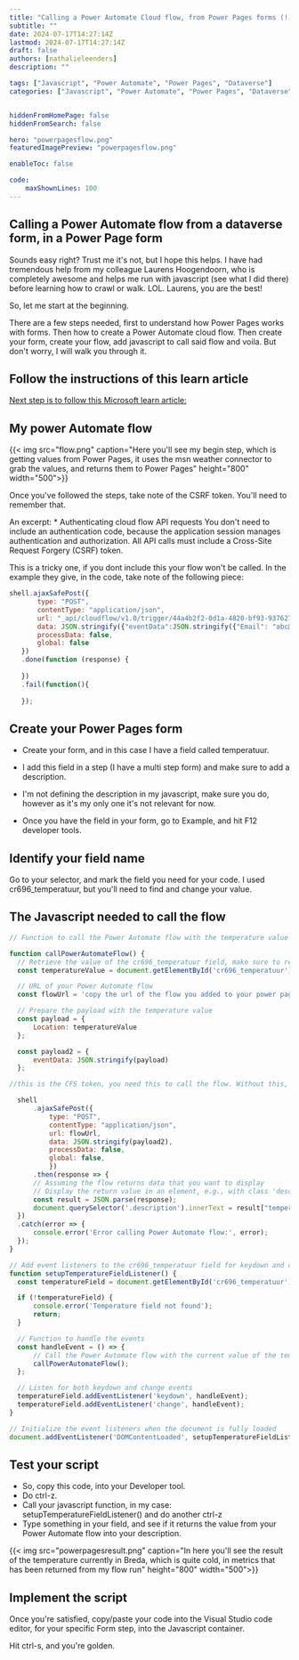 ```yaml
---
title: "Calling a Power Automate Cloud flow, from Power Pages forms (!) using Javascript"
subtitle: ""
date: 2024-07-17T14:27:14Z
lastmod: 2024-07-17T14:27:14Z
draft: false
authors: [nathalieleenders]
description: ""

tags: ["Javascript", "Power Automate", "Power Pages", "Dataverse"]
categories: ["Javascript", "Power Automate", "Power Pages", "Dataverse"]


hiddenFromHomePage: false
hiddenFromSearch: false

hero: "powerpagesflow.png"
featuredImagePreview: "powerpagesflow.png"

enableToc: false

code:
    maxShownLines: 100
---
```


## Calling a Power Automate flow from a dataverse form, in a Power Page form

Sounds easy right? Trust me it's not, but I hope this helps. I have had tremendous help from my colleague Laurens Hoogendoorn, who is completely awesome and helps me run with javascript (see what I did there) before learning how to crawl or walk. LOL. Laurens, you are the best!

So, let me start at the beginning.

There are a few steps needed, first to understand how Power Pages works with forms. Then how to create a Power Automate cloud flow. Then create your form, create your flow, add javascript to call said flow and voila. But don't worry, I will walk you through it.

## Follow the instructions of this learn article

[Next step is to follow this Microsoft learn article:](https://learn.microsoft.com/en-us/power-pages/configure/power-automate-how-to/?wt.mc_id=DX-MVP-5005318)

## My power Automate flow

{{< img src="flow.png" caption="Here you'll see my begin step, which is getting values from Power Pages, it uses the msn weather connector to grab the values, and returns them to Power Pages" height="800" width="500">}}


Once you've followed the steps, take note of the CSRF token. You'll need to remember that.

An excerpt: * Authenticating cloud flow API requests
You don't need to include an authentication code, because the application session manages authentication and authorization. All API calls must include a Cross-Site Request Forgery (CSRF) token.

This is a tricky one, if you dont include this your flow won't be called. In the example they give, in the code, take note of the following piece:

 ```Javascript
shell.ajaxSafePost({
        type: "POST",
        contentType: "application/json",
        url: "_api/cloudflow/v1.0/trigger/44a4b2f2-0d1a-4820-bf93-9376278d49c4",
        data: JSON.stringify({"eventData":JSON.stringify({"Email": "abc@contoso.com", "File":{"name":"Report.pdf", "contentBytes":"base 64 encoded string"} })}),
        processData: false,
        global: false
    })
    .done(function (response) {
    
    })
    .fail(function(){
    
    });
 ```

## Create your Power Pages form

* Create your form, and in this case I have a field called temperatuur.
* I add this field in a step (I have a multi step form) and make sure to add a description.

* I'm not defining the description in my javascript, make sure you do, however as it's my only one it's not relevant for now.

* Once you have the field in your form, go to Example, and hit F12 developer tools.

## Identify your field name

Go to your selector, and mark the field you need for your code. I used cr696_temperatuur, but you'll need to find and change your value.

## The Javascript needed to call the flow

  ```Javascript
 // Function to call the Power Automate flow with the temperature value

function callPowerAutomateFlow() {
    // Retrieve the value of the cr696_temperatuur field, make sure to replace with your field name!
    const temperatureValue = document.getElementById('cr696_temperatuur').value;

    // URL of your Power Automate flow
    const flowUrl = 'copy the url of the flow you added to your power pages';

    // Prepare the payload with the temperature value
    const payload = {
        Location: temperatureValue
    };

    const payload2 = {
        eventData: JSON.stringify(payload)
    };

//this is the CFS token, you need this to call the flow. Without this, it wont work!

    shell
        .ajaxSafePost({
            type: "POST",
            contentType: "application/json",
            url: flowUrl,
            data: JSON.stringify(payload2),
            processData: false,
            global: false,
            })
        .then(response => {
        // Assuming the flow returns data that you want to display
        // Display the return value in an element, e.g., with class 'description'
        const result = JSON.parse(response);
        document.querySelector('.description').innerText = result["temperature"];
    })
    .catch(error => {
        console.error('Error calling Power Automate flow:', error);
    });
}

// Add event listeners to the cr696_temperatuur field for keydown and change events
function setupTemperatureFieldListener() {
    const temperatureField = document.getElementById('cr696_temperatuur');

    if (!temperatureField) {
        console.error('Temperature field not found');
        return;
    }

    // Function to handle the events
    const handleEvent = () => {
        // Call the Power Automate flow with the current value of the temperature field
        callPowerAutomateFlow();
    };

    // Listen for both keydown and change events
    temperatureField.addEventListener('keydown', handleEvent);
    temperatureField.addEventListener('change', handleEvent);
}

// Initialize the event listeners when the document is fully loaded
document.addEventListener('DOMContentLoaded', setupTemperatureFieldListener);

  ```

  ## Test your script

  * So, copy this code, into your Developer tool. 
  * Do ctrl-z.
  * Call your javascript function, in my case: setupTemperatureFieldListener() and do another ctrl-z
  * Type something in your field, and see if it returns the value from your Power Automate flow into your description.

  {{< img src="powerpagesresult.png" caption="In here you'll see the result of the temperature currently in Breda, which is quite cold, in metrics that has been returned from my flow run" height="800" width="500">}}


  ## Implement the script

  Once you're satisfied, copy/paste your code into the Visual Studio code editor, for your specific Form step, into the Javascript container.

  Hit ctrl-s, and you're golden.

